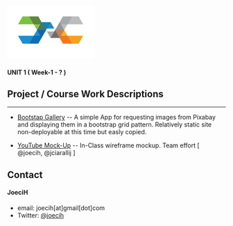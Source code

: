 
![alt text][logo]
 
[logo]: https://github.com/joecih/DigitalCrafts2016/blob/master/DC-Logo.png "Digital Crafts"


#### UNIT 1 ( Week-1 - ? )


## Project / Course Work Descriptions
----
* [Bootstap Gallery](https://github.com/joecih/bootstrap-gallery)
-- A simple App for requesting images from Pixabay and displaying them in a bootstrap grid pattern. Relatively static site non-deployable at this time but easly copied.

* [YouTube Mock-Up](https://github.com/joecih/youtube-mockup)
-- In-Class wireframe mockup. Team effort [ @joecih, @jciarallij ]



## Contact
#### JoeciH
* email: joecih[at]gmail[dot]com
* Twitter: [@joecih](https://twitter.com/joecih "joecih on twitter")

